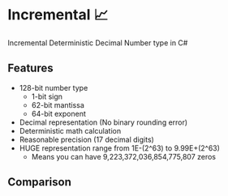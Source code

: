 # Incremental 📈
Incremental Deterministic Decimal Number type in C#

## Features
* 128-bit number type
  * 1-bit sign
  * 62-bit mantissa
  * 64-bit exponent
* Decimal representation (No binary rounding error)
* Deterministic math calculation
* Reasonable precision (17 decimal digits)
* HUGE representation range from 1E-(2^63) to 9.99E+(2^63)
  * Means you can have 9,223,372,036,854,775,807 zeros

## Comparison

